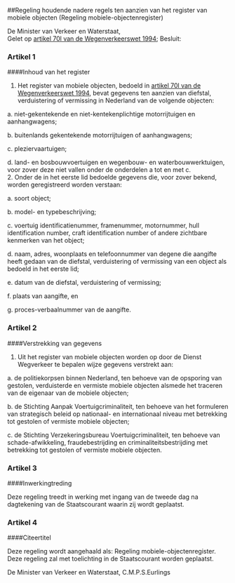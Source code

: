 <meta http-equiv='Content-Type' content='text/html; charset=utf-8' />

##Regeling houdende nadere regels ten aanzien van het register van mobiele objecten (Regeling mobiele-objectenregister)

De Minister van Verkeer en Waterstaat,  
Gelet op [artikel 70l van de Wegenverkeerswet 1994](../../../../wet/wegenverkeerswet/1994/BWBR0006622/README.md);
Besluit:    

### Artikel  1  

####Inhoud van het register

1.  Het register van mobiele objecten, bedoeld in [artikel 70l van de Wegenverkeerswet 1994](../../../../wet/wegenverkeerswet/1994/BWBR0006622/README.md), bevat gegevens ten aanzien van diefstal, verduistering of vermissing in Nederland van de volgende objecten: 

a. niet-gekentekende en niet-kentekenplichtige motorrijtuigen en aanhangwagens;  

b. buitenlands gekentekende motorrijtuigen of aanhangwagens;  

c. pleziervaartuigen;  

d. land- en bosbouwvoertuigen en wegenbouw- en waterbouwwerktuigen, voor zover deze niet vallen onder de onderdelen a tot en met c.     
2.  Onder de in het eerste lid bedoelde gegevens die, voor zover bekend, worden geregistreerd worden verstaan: 

a. soort object;  

b. model- en typebeschrijving;  

c. voertuig identificatienummer, framenummer, motornummer, hull identification number, craft identification number of andere zichtbare kenmerken van het object;  

d. naam, adres, woonplaats en telefoonnummer van degene die aangifte heeft gedaan van de diefstal, verduistering of vermissing van een object als bedoeld in het eerste lid;  

e. datum van de diefstal, verduistering of vermissing;  

f. plaats van aangifte, en  

g. proces-verbaalnummer van de aangifte.     

### Artikel  2  

####Verstrekking van gegevens

1.  Uit het register van mobiele objecten worden op door de Dienst Wegverkeer te bepalen wijze gegevens verstrekt aan: 

a. de politiekorpsen binnen Nederland, ten behoeve van de opsporing van gestolen, verduisterde en vermiste mobiele objecten alsmede het traceren van de eigenaar van de mobiele objecten;  

b. de Stichting Aanpak Voertuigcriminaliteit, ten behoeve van het formuleren van strategisch beleid op nationaal- en internationaal niveau met betrekking tot gestolen of vermiste mobiele objecten;  

c. de Stichting Verzekeringsbureau Voertuigcriminaliteit, ten behoeve van schade-afwikkeling, fraudebestrijding en criminaliteitsbestrijding met betrekking tot gestolen of vermiste mobiele objecten.     

### Artikel  3  

####Inwerkingtreding

Deze regeling treedt in werking met ingang van de tweede dag na dagtekening van de Staatscourant waarin zij wordt geplaatst.  

### Artikel  4  

####Citeertitel

Deze regeling wordt aangehaald als: Regeling mobiele-objectenregister.  
Deze regeling zal met toelichting in de Staatscourant worden geplaatst.  

De 
Minister van Verkeer en Waterstaat, 
C.M.P.S.Eurlings   
